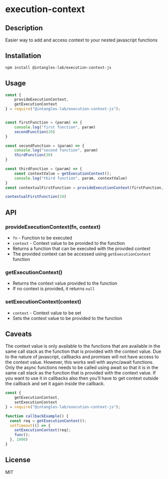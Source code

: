 # execution-context
## Description
Easier way to add and access context to your nested javascript functions
## Installation
```bash
npm install @intangles-lab/execution-context-js
```

## Usage
```javascript
const {
    provideExecutionContext,
    getExecutionContext
} = require("@intangles-lab/execution-context-js");


const firstFunction = (param) => {
    console.log("first function", param)
    secondFunction(20)
}

const secondFunction = (param) => {
    console.log("second function", param)
    thirdFunction(30)
}

const thirdFunction = (param) => {
    const contextValue = getExecutionContext();
    console.log("third function", param, contextValue)
}
const contextualFirstFunction = provideExecutionContext(firstFunction, "context-value")

contextualFirstFunction(10)
```

## API
### provideExecutionContext(fn, context)
- `fn` - Function to be executed
- `context` - Context value to be provided to the function
- Returns a function that can be executed with the provided context
- The provided context can be accessed using `getExecutionContext` function

### getExecutionContext()
- Returns the context value provided to the function
- If no context is provided, it returns `null`

### setExecutionContext(context)
- `context` - Context value to be set
- Sets the context value to be provided to the function

## Caveats
The context value is only available to the functions that are available in the same call stack as the function that is provided with the context value. Due to the nature of javascript, callbacks and promises will not have access to the context value. However, this works well with async/await functions. Only the async functions needs to be called using await so that it is in the same call stack as the function that is provided with the context value.
If you want to use it in callbacks also then you’ll have to get context outside the callback and set it again inside the callback.

```js
const { 
    getExecutionContext,
    setExecutionContext
} = require("@intangles-lab/execution-context-js");

function callbackExample() {
  const req = getExecutionContext();
  setTimeout(() => {
    setExecutionContext(req);
    func();
  }, 1000)
}
```
## License
MIT
